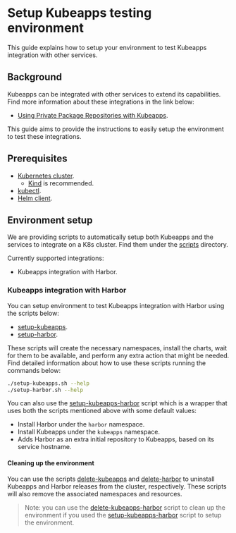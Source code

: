 # Setup Kubeapps testing environment

This guide explains how to setup your environment to test Kubeapps integration with other services.

## Background

Kubeapps can be integrated with other services to extend its capabilities. Find more information about these integrations in the link below:

- [Using Private Package Repositories with Kubeapps](../../howto/private-app-repository.md).

This guide aims to provide the instructions to easily setup the environment to test these integrations.

## Prerequisites

- [Kubernetes cluster](https://kubernetes.io/docs/setup/).
  - [Kind](https://kind.sigs.k8s.io/docs/user/quick-start/) is recommended.
- [kubectl](https://kubernetes.io/docs/tasks/tools/#kubectl).
- [Helm client](https://helm.sh/docs/intro/install/).

## Environment setup

We are providing scripts to automatically setup both Kubeapps and the services to integrate on a K8s cluster. Find them under the [scripts](https://github.com/vmware-tanzu/kubeapps/blob/main/site/content/docs/latest/reference/scripts) directory.

Currently supported integrations:

- Kubeapps integration with Harbor.

### Kubeapps integration with Harbor

You can setup environment to test Kubeapps integration with Harbor using the scripts below:

- [setup-kubeapps](https://github.com/vmware-tanzu/kubeapps/blob/main/site/content/docs/latest/reference/scripts/setup-kubeapps.sh).
- [setup-harbor](https://github.com/vmware-tanzu/kubeapps/blob/main/site/content/docs/latest/reference/scripts/setup-harbor.sh).

These scripts will create the necessary namespaces, install the charts, wait for them to be available, and perform any extra action that might be needed. Find detailed information about how to use these scripts running the commands below:

```bash
./setup-kubeapps.sh --help
./setup-harbor.sh --help
```

You can also use the [setup-kubeapps-harbor](https://github.com/vmware-tanzu/kubeapps/blob/main/site/content/docs/latest/reference/scripts/setup-kubeapps-harbor.sh) script which is a wrapper that uses both the scripts mentioned above with some default values:

- Install Harbor under the `harbor` namespace.
- Install Kubeapps under the `kubeapps` namespace.
- Adds Harbor as an extra initial repository to Kubeapps, based on its service hostname.

#### Cleaning up the environment

You can use the scripts [delete-kubeapps](https://github.com/vmware-tanzu/kubeapps/blob/main/site/content/docs/latest/reference/scripts/delete-kubeapps.sh) and [delete-harbor](https://github.com/vmware-tanzu/kubeapps/blob/main/site/content/docs/latest/reference/scripts/delete-harbor.sh) to uninstall Kubeapps and Harbor releases from the cluster, respectively. These scripts will also remove the associated namespaces and resources.

> Note: you can use the [delete-kubeapps-harbor](https://github.com/vmware-tanzu/kubeapps/blob/main/site/content/docs/latest/reference/scripts/delete-kubeapps-harbor.sh) script to clean up the environment if you used the [setup-kubeapps-harbor](https://github.com/vmware-tanzu/kubeapps/blob/main/site/content/docs/latest/reference/scripts/setup-kubeapps-harbor.sh) script to setup the environment.
